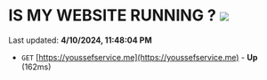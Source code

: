 # IS MY WEBSITE RUNNING ? [![](https://img.shields.io/static/v1?label=Sponsor&message=%E2%9D%A4&logo=GitHub&color=%23fe8e86)](https://github.com/sponsors/<username>)

Last updated: **4/10/2024, 11:48:04 PM**

- `GET` [https://youssefservice.me](https://youssefservice.me) - **Up** (162ms)
